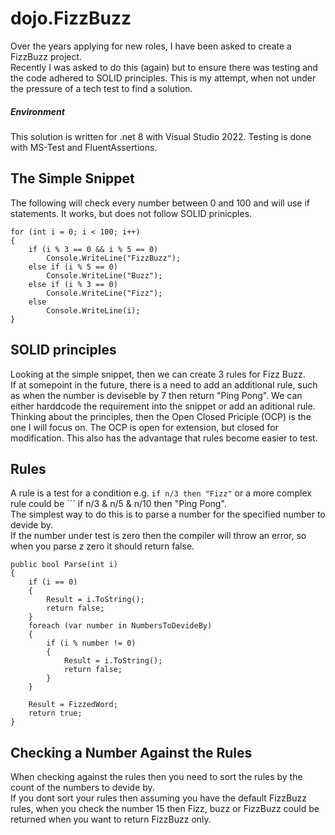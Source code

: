 # dojo.FizzBuzz
Over the years applying for new roles, I have been asked to create a FizzBuzz project.  
Recently I was asked to do this (again) but to ensure there was testing and the code adhered to SOLID principles.
This is my attempt, when not under the pressure of a tech test to find a solution.

##### Environment
This solution is written for .net 8 with Visual Studio 2022.
Testing is done with MS-Test and FluentAssertions.

## The Simple Snippet
The following will check every number between 0 and 100 and will use if statements.
It works, but does not follow SOLID prinicples.

```
for (int i = 0; i < 100; i++)
{
    if (i % 3 == 0 && i % 5 == 0)
        Console.WriteLine("FizzBuzz");
    else if (i % 5 == 0)
        Console.WriteLine("Buzz");
    else if (i % 3 == 0)
        Console.WriteLine("Fizz");
    else
        Console.WriteLine(i);
}
```
## SOLID principles

Looking at the simple snippet, then we can create 3 rules for Fizz Buzz.  
If at somepoint in the future, there is a need to add an additional rule, such as when the number is deviseble by 7 then return "Ping Pong". We can either harddcode the requirement into the snippet or add an aditional rule.  
Thinking about the principles, then the Open Closed Priciple (OCP) is the one I will focus on. The OCP is open for extension, but closed for modification.  This also has the advantage that rules become easier to test.

## Rules  
A rule is a test for a condition  e.g. ```if n/3 then "Fizz"```  or a more complex rule could be  ``` if n/3 & n/5 & n/10 then "Ping Pong".   
The simplest way to do this is to parse a number for the specified number to devide by.  
If the number under test is zero then the compiler will throw an error, so when you parse z zero it should return false.  

```
public bool Parse(int i)
{
    if (i == 0)
    {
        Result = i.ToString();
        return false;
    }
    foreach (var number in NumbersToDevideBy)
    {
        if (i % number != 0)
        {
            Result = i.ToString();
            return false;
        }
    }

    Result = FizzedWord;
    return true;
}
```  

## Checking a Number Against the Rules
When checking against the rules then you need to sort the rules by the count of the numbers to devide by.   
If you dont sort your rules then assuming you have the default FizzBuzz rules, when you check the number 15 then Fizz, buzz or FizzBuzz could be returned when you want to return FizzBuzz only.


